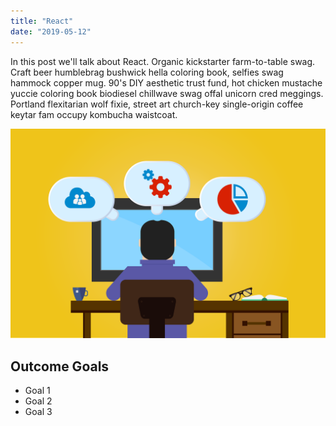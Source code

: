 ```yaml
---
title: "React"
date: "2019-05-12"
---
```


In this post we'll talk about React. Organic kickstarter farm-to-table swag. Craft beer humblebrag bushwick hella coloring book, selfies swag hammock copper mug. 90's DIY aesthetic trust fund, hot chicken mustache yuccie coloring book biodiesel chillwave swag offal unicorn cred meggings. Portland flexitarian wolf fixie, street art church-key single-origin coffee keytar fam occupy kombucha waistcoat.

![Computer](./computer1.png)

## Outcome Goals

- Goal 1
- Goal 2
- Goal 3